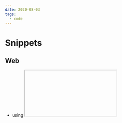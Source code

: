 ```yaml
---
date: 2020-08-03
tags:
  - code
---
```


# Snippets

<script src="https://gist.github.com/dnnsmnstrr/a3ba628d86d039c5d301599359b04e56.js"></script>

## Web
- using <iframe>

